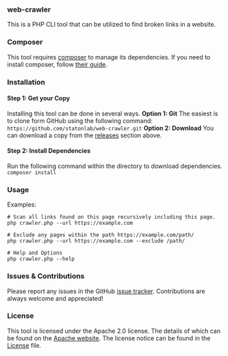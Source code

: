 ### web-crawler
This is a PHP CLI tool that can be utilized to find broken links in a website.

### Composer
This tool requires [composer](https://getcomposer.org/) to manage its dependencies. If you need to install composer, follow [their guide](https://getcomposer.org/download/).

### Installation

#### Step 1: Get your Copy
Installing this tool can be done in several ways.
**Option 1: Git**
The easiest is to clone form GitHub using the following command:
```https://github.com/statonlab/web-crawler.git```
**Option 2: Download**
You can download a copy from the [releases](https://github.com/statonlab/web-crawler/releases) section above.

#### Step 2: Install Dependencies
Run the following command within the directory to download dependencies.
```composer install```

### Usage
Examples:
```shell
# Scan all links found on this page recursively including this page. 
php crawler.php --url https://example.com

# Exclude any pages within the path https://example.com/path/
php crawler.php --url https://example.com --exclude /path/

# Help and Options
php crawler.php --help
```

### Issues & Contributions
Please report any issues in the GitHub [issue tracker](https://github.com/statonlab/web-crawler/issues).
Contributions are always welcome and appreciated!

### License
This tool is licensed under the Apache 2.0 license. The details of which can be found on the [Apache website](http://www.apache.org/licenses/LICENSE-2.0).
The license notice can be found in the [License](https://github.com/statonlab/web-crawler/blob/master/License) file.
